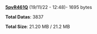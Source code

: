 [**5pvR461Q**](/data/5pvR461Q.txt) (19/11/22 - 12:48)- 1695 bytes

**Total Datas**: 3837

**Total Size**: 21.20 MB / 21.2 MB